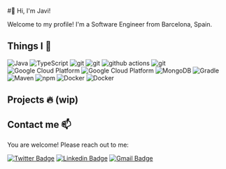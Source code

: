 #👋 Hi, I'm Javi!

Welcome to my profile! I'm a Software Engineer from Barcelona, Spain.

## Things I 💚

<p>
<img alt="Java" src="https://img.shields.io/badge/-Java>=8-1a1aff?style=flat-square&logo=Java&logoColor=white" />
<img alt="TypeScript" src="https://img.shields.io/badge/-TypeScript-007ACC?style=flat-square&logo=typescript&logoColor=white" />

<img alt="git" src="https://img.shields.io/badge/-Git-F05032?style=flat-square&logo=git&logoColor=white" />
<img alt="git" src="https://img.shields.io/badge/-Github-000000?style=flat-square&logo=github&logoColor=white" />
<img alt="github actions" src="https://img.shields.io/badge/-Github_Actions-2088FF?style=flat-square&logo=github-actions&logoColor=white" />
<img alt="git" src="https://img.shields.io/badge/-Gitlab-f96424?style=flat-square&logo=gitlab&logoColor=white" />

<img alt="Google Cloud Platform" src="https://img.shields.io/badge/-AWS-ec7211?style=flat-square&logo=aws&logoColor=white" />
<img alt="Google Cloud Platform" src="https://img.shields.io/badge/-Google_Cloud_Platform-1a73e8?style=flat-square&logo=google-cloud&logoColor=white" />
<img alt="MongoDB" src="https://img.shields.io/badge/-MongoDB-13aa52?style=flat-square&logo=mongodb&logoColor=white" />
<img alt="Gradle" src="https://img.shields.io/badge/-Gradle-1da2bd?style=flat-square&logo=Gradle&logoColor=white" />
<img alt="Maven" src="https://img.shields.io/badge/-Maven-ffad33?style=flat-square&logo=maven&logoColor=white" />
<img alt="npm" src="https://img.shields.io/badge/-NPM-CB3837?style=flat-square&logo=npm&logoColor=white" />
<img alt="Docker" src="https://img.shields.io/badge/-Docker-46a2f1?style=flat-square&logo=docker&logoColor=white" />
<img alt="Docker" src="https://img.shields.io/badge/-k8s-3371e3?style=flat-square&logo=kubernetes&logoColor=white" />
</p>

## Projects 🔥 (wip)

## Contact me 📫

You are welcome! Please reach out to me:  

[![Twitter Badge](https://img.shields.io/badge/-@CotadoGarciaJ-1ca0f1?style=flat-square&labelColor=1ca0f1&logo=twitter&logoColor=white&link=https://twitter.com/CotadoGarciaJ)](https://twitter.com/CotadoGarciaJ) 
[![Linkedin Badge](https://img.shields.io/badge/-@CotadoGarciaJ-blue?style=flat-square&logo=Linkedin&logoColor=white&link=https://www.linkedin.com/in/jgarciacotado/)](https://www.linkedin.com/in/jgarciacotado/)
[![Gmail Badge](https://img.shields.io/badge/-jgarciacotado@gmail.com-c14438?style=flat-square&logo=Gmail&logoColor=white&link=mailto:jgarciacotado@gmail.com)](mailto:jgarciacotado@gmail.com)